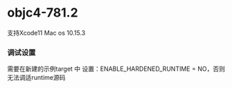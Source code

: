 # objc4-781.2

支持Xcode11  Mac os 10.15.3 

### 调试设置
需要在新建的示例target 中 设置：ENABLE_HARDENED_RUNTIME = NO，否则无法调适runtime源码

